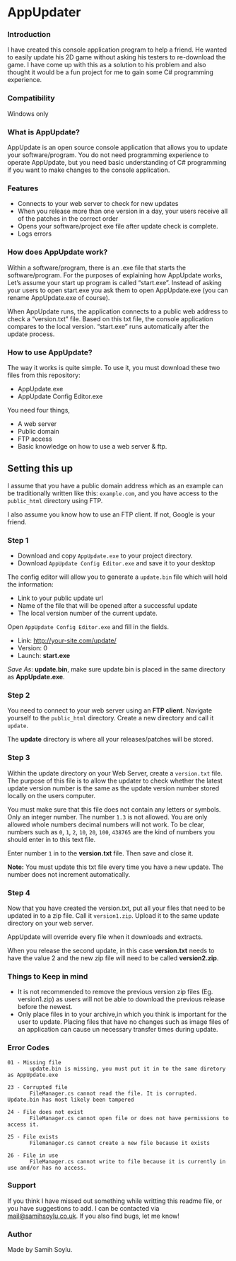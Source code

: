 # AppUpdater
### Introduction

I have created this console application program to help a friend. He wanted to easily update his 2D game without asking his testers to re-download the game. I have come up with this as a solution to his problem and also thought it would be a fun project for me to gain some C# programming experience.

### Compatibility
Windows only

### What is AppUpdate?
AppUpdate is an open source console application that allows you to update your software/program. You do not need programming experience to operate AppUpdate, but you need basic understanding of C# programming if you want to make changes to the console application.

### Features
  - Connects to your web server to check for new updates
  - When you release more than one version in a day, your users receive all of the patches in the correct order
  - Opens your software/project exe file after update check is complete.
  - Logs errors

### How does AppUpdate work?
Within a software/program, there is an .exe file that starts the software/program. For the purposes of explaining how AppUpdate works, Let’s assume your start up program is called “start.exe”. Instead of asking your users to open start.exe you ask them to open AppUpdate.exe (you can rename AppUpdate.exe of course).

When AppUpdate runs, the application connects to a public web address to check a “version.txt” file. Based on this txt file, the console application compares to the local version. “start.exe” runs automatically after the update process.

### How to use AppUpdate?

The way it works is quite simple. To use it, you must download these two files from this repository:
  - AppUpdate.exe
  - AppUpdate Config Editor.exe

You need four things,  
  - A web server
  - Public domain
  - FTP access
  - Basic knowledge on how to use a web server & ftp.

## Setting this up

I assume that you have a public domain address which as an example can be traditionally written like this: `example.com`, and you have access to the `public_html` directory using FTP.

I also assume you know how to use an FTP client. If not, Google is your friend.

### Step 1
  - Download and copy `AppUpdate.exe` to your project directory.
  - Download `AppUpdate Config Editor.exe` and save it to your desktop

The config editor will allow you to generate a `update.bin` file which will hold the information:
  - Link to your public update url
  - Name of the file that will be opened after a successful update
  - The local version number of the current update.

Open `AppUpdate Config Editor.exe` and fill in the fields. 

  - Link: http://your-site.com/update/
  - Version: 0
  - Launch: **start.exe**

*Save As*:  **update.bin**, make sure update.bin is placed in the same directory as **AppUpdate.exe**.

### Step 2

You need to connect to your web server using an **FTP client**. Navigate yourself to the `public_html` directory. Create a new directory and call it `update`.

The **update** directory is where all your releases/patches will be stored.

### Step 3

Within the update directory on your Web Server, create a `version.txt` file. The purpose of this file is to allow the updater to check whether the latest update version number is the same as the update version number stored locally on the users computer. 

You must make sure that this file does not contain any letters or symbols. Only an integer number. The number `1.3` is not allowed. You are only allowed whole numbers decimal numbers will not work. To be clear, numbers such as `0`, `1`, `2`, `10`, `20`, `100`, `438765` are the kind of numbers you should enter in to this text file.

Enter number `1` in to the **version.txt** file. Then save and close it.

**Note:** You must update this txt file every time you have a new update. The number does not increment automatically.

### Step 4

Now that you have created the version.txt, put all your files that need to be updated in to a zip file. Call it `version1.zip`. Upload it to the same update directory on your web server.

AppUpdate will override every file when it downloads and extracts.

When you release the second update, in this case **version.txt** needs to have the value 2 and the new zip file will need to be called **version2.zip**.

### Things to Keep in mind
  - It is not recommended to remove the previous version zip files (Eg. version1.zip) as users will not be able to download the previous release before the newest.
  - Only place files in to your archive,in which you think is important for the user to update. Placing files that have no changes such as image files of an application can cause un necessary transfer times during update.


### Error Codes
    
    01 - Missing file
           update.bin is missing, you must put it in to the same diretory as AppUpdate.exe

    23 - Corrupted file
           FileManager.cs cannot read the file. It is corrupted. Update.bin has most likely been tampered

    24 - File does not exist
           FileManager.cs cannot open file or does not have permissions to access it.

    25 - File exists
           Filemanager.cs cannot create a new file because it exists

    26 - File in use
           FileManager.cs cannot write to file because it is currently in use and/or has no access.


### Support

If you think I have missed out something while writting this readme file, or you have suggestions to add. I can be contacted via mail@samihsoylu.co.uk. If you also find bugs, let me know!

### Author

Made by Samih Soylu.

